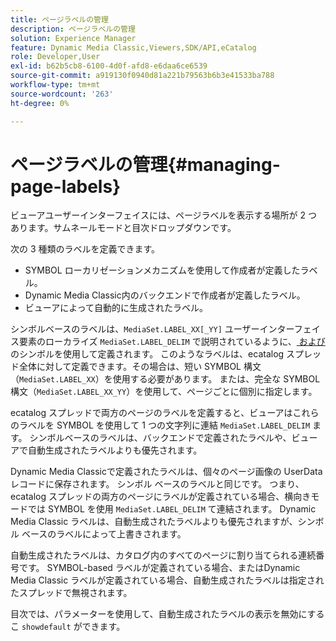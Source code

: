 ```yaml
---
title: ページラベルの管理
description: ページラベルの管理
solution: Experience Manager
feature: Dynamic Media Classic,Viewers,SDK/API,eCatalog
role: Developer,User
exl-id: b62b5cb8-6100-4d0f-afd8-e6daa6ce6539
source-git-commit: a919130f0940d81a221b79563b6b3e41533ba788
workflow-type: tm+mt
source-wordcount: '263'
ht-degree: 0%

---
```


# ページラベルの管理{#managing-page-labels}

ビューアユーザーインターフェイスには、ページラベルを表示する場所が 2 つあります。サムネールモードと目次ドロップダウンです。

次の 3 種類のラベルを定義できます。

* SYMBOL ローカリゼーションメカニズムを使用して作成者が定義したラベル。
* Dynamic Media Classic内のバックエンドで作成者が定義したラベル。
* ビューアによって自動的に生成されたラベル。

シンボルベースのラベルは、`MediaSet.LABEL_XX[_YY]` ユーザーインターフェイス要素のローカライズ `MediaSet.LABEL_DELIM` で説明されているように、[ および ](../../c-html5-s7-aem-asset-viewers/c-html5-20-ecatalog-viewer-about/c-html5-20-ecatalog-viewer-localization.md#concept-cbfc39344c494eb7b9f6a272cff0cc74) のシンボルを使用して定義されます。 このようなラベルは、ecatalog スプレッド全体に対して定義できます。その場合は、短い SYMBOL 構文（`MediaSet.LABEL_XX`）を使用する必要があります。 または、完全な SYMBOL 構文（`MediaSet.LABEL_XX_YY`）を使用して、ページごとに個別に指定します。

ecatalog スプレッドで両方のページのラベルを定義すると、ビューアはこれらのラベルを SYMBOL を使用して 1 つの文字列に連結 `MediaSet.LABEL_DELIM` ます。 シンボルベースのラベルは、バックエンドで定義されたラベルや、ビューアで自動生成されたラベルよりも優先されます。

Dynamic Media Classicで定義されたラベルは、個々のページ画像の UserData レコードに保存されます。 シンボル ベースのラベルと同じです。 つまり、ecatalog スプレッドの両方のページにラベルが定義されている場合、横向きモードでは SYMBOL を使用 `MediaSet.LABEL_DELIM` て連結されます。 Dynamic Media Classic ラベルは、自動生成されたラベルよりも優先されますが、シンボル ベースのラベルによって上書きされます。

自動生成されたラベルは、カタログ内のすべてのページに割り当てられる連続番号です。 SYMBOL-based ラベルが定義されている場合、またはDynamic Media Classic ラベルが定義されている場合、自動生成されたラベルは指定されたスプレッドで無視されます。

目次では、パラメーターを使用して、自動生成されたラベルの表示を無効にするこ `showdefault` ができます。
